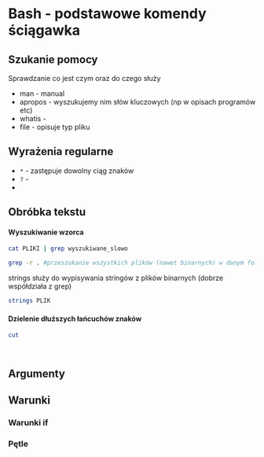 # Bash - podstawowe komendy ściągawka


## Szukanie pomocy
Sprawdzanie co jest czym oraz do czego służy
- man - manual
- apropos - wyszukujemy nim słów kluczowych (np w opisach programów etc)
- whatis -
- file - opisuje typ pliku


## Wyrażenia regularne

- `*` - zastępuje dowolny ciąg znaków
- `?` - 
- 

## Obróbka tekstu

#### Wyszukiwanie wzorca
```bash
cat PLIKI | grep wyszukiwane_slowo 
```

```bash
grep -r . #przeszukanie wszystkich plików (nawet binarnych) w danym folderze
```
strings służy do wypisywania stringów z plików binarnych (dobrze współdziała z grep)
```bash
strings PLIK
```


#### Dzielenie dłuższych łańcuchów znaków
```bash
cut 

```
```bash


```
```bash


```






## Argumenty





## Warunki

### Warunki if



### Pętle





```bash


```

